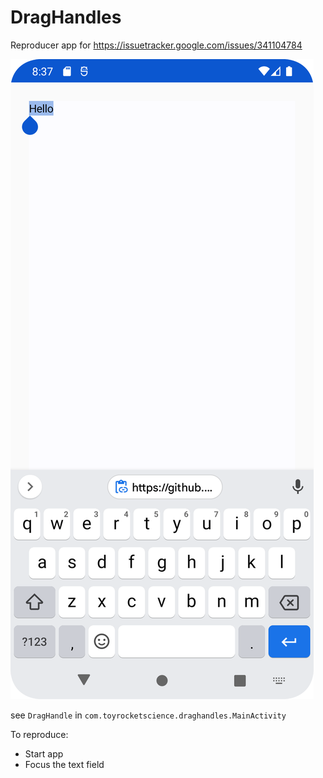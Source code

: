 # DragHandles

Reproducer app for https://issuetracker.google.com/issues/341104784

![Screenshot](./missing_drag_handle.png)

see `DragHandle` in `com.toyrocketscience.draghandles.MainActivity`

To reproduce:

* Start app
* Focus the text field
